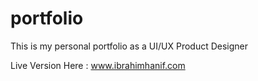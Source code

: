 # portfolio
This is my personal portfolio as a UI/UX Product Designer

Live Version Here : www.ibrahimhanif.com
